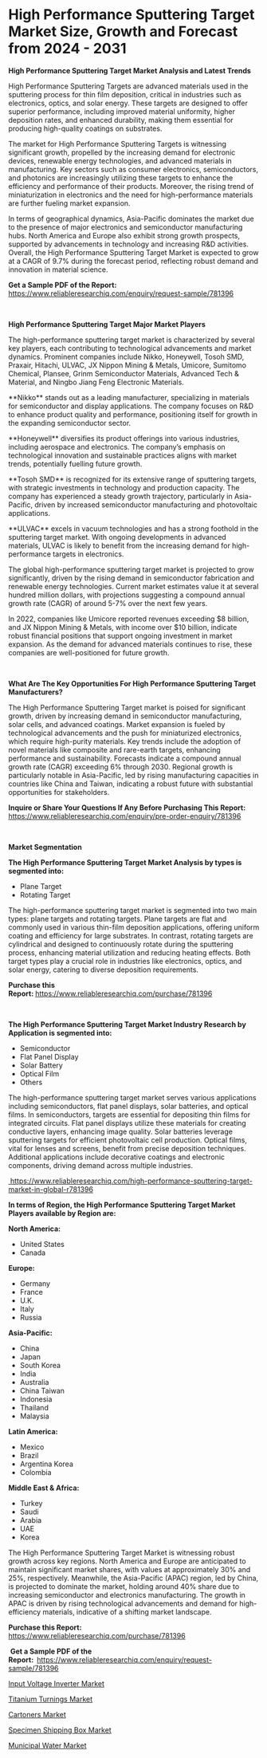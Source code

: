 <p><h1>High Performance Sputtering Target Market Size, Growth and Forecast from 2024 - 2031</h1></p><p><strong>High Performance Sputtering Target Market Analysis and Latest Trends</strong></p>
<p><p>High Performance Sputtering Targets are advanced materials used in the sputtering process for thin film deposition, critical in industries such as electronics, optics, and solar energy. These targets are designed to offer superior performance, including improved material uniformity, higher deposition rates, and enhanced durability, making them essential for producing high-quality coatings on substrates.</p><p>The market for High Performance Sputtering Targets is witnessing significant growth, propelled by the increasing demand for electronic devices, renewable energy technologies, and advanced materials in manufacturing. Key sectors such as consumer electronics, semiconductors, and photonics are increasingly utilizing these targets to enhance the efficiency and performance of their products. Moreover, the rising trend of miniaturization in electronics and the need for high-performance materials are further fueling market expansion.</p><p>In terms of geographical dynamics, Asia-Pacific dominates the market due to the presence of major electronics and semiconductor manufacturing hubs. North America and Europe also exhibit strong growth prospects, supported by advancements in technology and increasing R&D activities. Overall, the High Performance Sputtering Target Market is expected to grow at a CAGR of 9.7% during the forecast period, reflecting robust demand and innovation in material science.</p></p>
<p><strong>Get a Sample PDF of the Report:&nbsp;</strong> <a href="https://www.reliableresearchiq.com/enquiry/request-sample/781396?utm_campaign=120&utm_medium=2&utm_source=Github&utm_content=ia&utm_term=15102024&utm_id=high-performance-sputtering-target">https://www.reliableresearchiq.com/enquiry/request-sample/781396</a></p>
<p>&nbsp;</p>
<p><strong>High Performance Sputtering Target Major Market Players</strong></p>
<p><p>The high-performance sputtering target market is characterized by several key players, each contributing to technological advancements and market dynamics. Prominent companies include Nikko, Honeywell, Tosoh SMD, Praxair, Hitachi, ULVAC, JX Nippon Mining & Metals, Umicore, Sumitomo Chemical, Plansee, Grinm Semiconductor Materials, Advanced Tech & Material, and Ningbo Jiang Feng Electronic Materials.</p><p>**Nikko** stands out as a leading manufacturer, specializing in materials for semiconductor and display applications. The company focuses on R&D to enhance product quality and performance, positioning itself for growth in the expanding semiconductor sector.</p><p>**Honeywell** diversifies its product offerings into various industries, including aerospace and electronics. The company’s emphasis on technological innovation and sustainable practices aligns with market trends, potentially fuelling future growth.</p><p>**Tosoh SMD** is recognized for its extensive range of sputtering targets, with strategic investments in technology and production capacity. The company has experienced a steady growth trajectory, particularly in Asia-Pacific, driven by increased semiconductor manufacturing and photovoltaic applications.</p><p>**ULVAC** excels in vacuum technologies and has a strong foothold in the sputtering target market. With ongoing developments in advanced materials, ULVAC is likely to benefit from the increasing demand for high-performance targets in electronics.</p><p>The global high-performance sputtering target market is projected to grow significantly, driven by the rising demand in semiconductor fabrication and renewable energy technologies. Current market estimates value it at several hundred million dollars, with projections suggesting a compound annual growth rate (CAGR) of around 5-7% over the next few years.</p><p>In 2022, companies like Umicore reported revenues exceeding $8 billion, and JX Nippon Mining & Metals, with income over $10 billion, indicate robust financial positions that support ongoing investment in market expansion. As the demand for advanced materials continues to rise, these companies are well-positioned for future growth.</p></p>
<p>&nbsp;</p>
<p><strong>What Are The Key Opportunities For High Performance Sputtering Target Manufacturers?</strong></p>
<p><p>The High Performance Sputtering Target market is poised for significant growth, driven by increasing demand in semiconductor manufacturing, solar cells, and advanced coatings. Market expansion is fueled by technological advancements and the push for miniaturized electronics, which require high-purity materials. Key trends include the adoption of novel materials like composite and rare-earth targets, enhancing performance and sustainability. Forecasts indicate a compound annual growth rate (CAGR) exceeding 6% through 2030. Regional growth is particularly notable in Asia-Pacific, led by rising manufacturing capacities in countries like China and Taiwan, indicating a robust future with substantial opportunities for stakeholders.</p></p>
<p><strong>Inquire or Share Your Questions If Any Before Purchasing This Report:</strong> <a href="https://www.reliableresearchiq.com/enquiry/pre-order-enquiry/781396?utm_campaign=120&utm_medium=2&utm_source=Github&utm_content=ia&utm_term=15102024&utm_id=high-performance-sputtering-target">https://www.reliableresearchiq.com/enquiry/pre-order-enquiry/781396</a></p>
<p>&nbsp;</p>
<p><strong>Market Segmentation</strong></p>
<p><strong>The High Performance Sputtering Target Market Analysis by types is segmented into:</strong></p>
<p><ul><li>Plane Target</li><li>Rotating Target</li></ul></p>
<p><p>The high-performance sputtering target market is segmented into two main types: plane targets and rotating targets. Plane targets are flat and commonly used in various thin-film deposition applications, offering uniform coating and efficiency for large substrates. In contrast, rotating targets are cylindrical and designed to continuously rotate during the sputtering process, enhancing material utilization and reducing heating effects. Both target types play a crucial role in industries like electronics, optics, and solar energy, catering to diverse deposition requirements.</p></p>
<p><strong>Purchase this Report:&nbsp;</strong><a href="https://www.reliableresearchiq.com/purchase/781396?utm_campaign=120&utm_medium=2&utm_source=Github&utm_content=ia&utm_term=15102024&utm_id=high-performance-sputtering-target">https://www.reliableresearchiq.com/purchase/781396</a></p>
<p>&nbsp;</p>
<p><strong>The High Performance Sputtering Target Market Industry Research by Application is segmented into:</strong></p>
<p><ul><li>Semiconductor</li><li>Flat Panel Display</li><li>Solar Battery</li><li>Optical Film</li><li>Others</li></ul></p>
<p><p>The high-performance sputtering target market serves various applications including semiconductors, flat panel displays, solar batteries, and optical films. In semiconductors, targets are essential for depositing thin films for integrated circuits. Flat panel displays utilize these materials for creating conductive layers, enhancing image quality. Solar batteries leverage sputtering targets for efficient photovoltaic cell production. Optical films, vital for lenses and screens, benefit from precise deposition techniques. Additional applications include decorative coatings and electronic components, driving demand across multiple industries.</p></p>
<p><a href="https://www.reliableresearchiq.com/high-performance-sputtering-target-market-in-global-r781396?utm_campaign=120&utm_medium=2&utm_source=Github&utm_content=ia&utm_term=15102024&utm_id=high-performance-sputtering-target">&nbsp;https://www.reliableresearchiq.com/high-performance-sputtering-target-market-in-global-r781396</a></p>
<p><strong>In terms of Region, the High Performance Sputtering Target Market Players available by Region are:</strong></p>
<p>
    <p> <strong> North America: </strong>
        <ul>
            <li>United States</li>
            <li>Canada</li>
        </ul>
        </p> 
    <p> <strong> Europe: </strong>
        <ul>
            <li>Germany</li>
            <li>France</li>
            <li>U.K.</li>
            <li>Italy</li>
            <li>Russia</li>
        </ul>
        </p> 
    <p> <strong> Asia-Pacific: </strong>
        <ul>
            <li>China</li>
            <li>Japan</li>
            <li>South Korea</li>
            <li>India</li>
            <li>Australia</li>
            <li>China Taiwan</li>
            <li>Indonesia</li>
            <li>Thailand</li>
            <li>Malaysia</li>
        </ul>
        </p> 
    <p> <strong> Latin America: </strong>
        <ul>
            <li>Mexico</li>
            <li>Brazil</li>
            <li>Argentina Korea</li>
            <li>Colombia</li>
        </ul>
        </p> 
    <p> <strong> Middle East & Africa: </strong>
        <ul>
            <li>Turkey</li>
            <li>Saudi</li>
            <li>Arabia</li>
            <li>UAE</li>
            <li>Korea</li>
        </ul>
    </p>
    </p>
<p><p>The High Performance Sputtering Target Market is witnessing robust growth across key regions. North America and Europe are anticipated to maintain significant market shares, with values at approximately 30% and 25%, respectively. Meanwhile, the Asia-Pacific (APAC) region, led by China, is projected to dominate the market, holding around 40% share due to increasing semiconductor and electronics manufacturing. The growth in APAC is driven by rising technological advancements and demand for high-efficiency materials, indicative of a shifting market landscape.</p></p>
<p><strong>Purchase this Report: </strong><a href="https://www.reliableresearchiq.com/purchase/781396?utm_campaign=120&utm_medium=2&utm_source=Github&utm_content=ia&utm_term=15102024&utm_id=high-performance-sputtering-target">https://www.reliableresearchiq.com/purchase/781396</a></p>
<p>&nbsp;<strong>Get a Sample PDF of the Report:&nbsp;&nbsp;</strong><a href="https://www.reliableresearchiq.com/enquiry/request-sample/781396?utm_campaign=120&utm_medium=2&utm_source=Github&utm_content=ia&utm_term=15102024&utm_id=high-performance-sputtering-target">https://www.reliableresearchiq.com/enquiry/request-sample/781396</a></p>
<p><strong></strong></p>
<p><p><a href="https://www.linkedin.com/pulse/input-voltage-inverter-market-trends-strategic-insights-2024-ox50f?trk=public_post_embed_feed-article-content&utm_campaign=120&utm_medium=2&utm_source=Github&utm_content=ia&utm_term=15102024&utm_id=high-performance-sputtering-target">Input Voltage Inverter Market</a></p><p><a href="https://www.linkedin.com/pulse/titanium-turnings-market-emerging-trends-future-prospects-period-jheyf?trk=public_post_embed_feed-article-content&utm_campaign=120&utm_medium=2&utm_source=Github&utm_content=ia&utm_term=15102024&utm_id=high-performance-sputtering-target">Titanium Turnings Market</a></p><p><a href="https://issuu.com/reportprime-2/docs/cartoners-market-size-2030.pptx_2c8b190a2a09ba?utm_campaign=120&utm_medium=2&utm_source=Github&utm_content=ia&utm_term=15102024&utm_id=high-performance-sputtering-target">Cartoners Market</a></p><p><a href="https://github.com/tomasa8xtkvotaw/Market-Research-Report-List-1/blob/main/specimen-shipping-box-market.md?utm_campaign=120&utm_medium=2&utm_source=Github&utm_content=ia&utm_term=15102024&utm_id=high-performance-sputtering-target">Specimen Shipping Box Market</a></p><p><a href="https://issuu.com/reportprime-2/docs/municipal-water-market-size-2030.pp_3881888f522558?utm_campaign=120&utm_medium=2&utm_source=Github&utm_content=ia&utm_term=15102024&utm_id=high-performance-sputtering-target">Municipal Water Market</a></p></p>